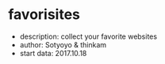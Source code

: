# favorisites
- description: collect your favorite websites  
- author: Sotyoyo & thinkam  
- start data: 2017.10.18